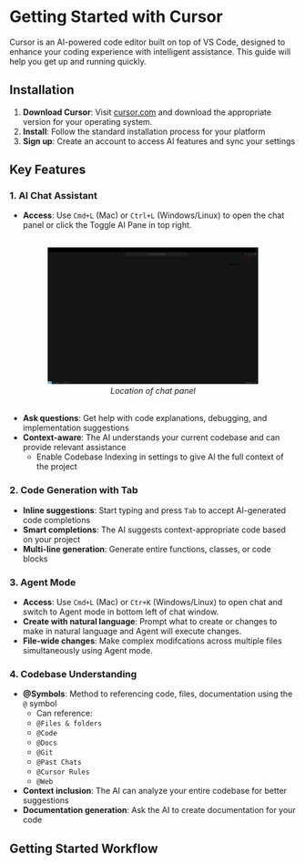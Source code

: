 # Getting Started with Cursor

Cursor is an AI-powered code editor built on top of VS Code, designed to enhance your coding experience with intelligent assistance. This guide will help you get up and running quickly.

## Installation

1. **Download Cursor**: Visit [cursor.com](https://cursor.com) and download the appropriate version for your operating system.
2. **Install**: Follow the standard installation process for your platform
3. **Sign up**: Create an account to access AI features and sync your settings

## Key Features

### 1. AI Chat Assistant
- **Access**: Use `Cmd+L` (Mac) or `Ctrl+L` (Windows/Linux) to open the chat panel or click the Toggle AI Pane in top right. <br/><br/>
<div align="center">
    <img src="assets/ai_pane.svg" height="240"><br/>
    <em>Location of chat panel</em> <br/><br/>
</div>

- **Ask questions**: Get help with code explanations, debugging, and implementation suggestions
- **Context-aware**: The AI understands your current codebase and can provide relevant assistance
    - Enable Codebase Indexing in settings to give AI the full context of the project

### 2. Code Generation with Tab
- **Inline suggestions**: Start typing and press `Tab` to accept AI-generated code completions
- **Smart completions**: The AI suggests context-appropriate code based on your project
- **Multi-line generation**: Generate entire functions, classes, or code blocks


### 3. Agent Mode
- **Access**: Use `Cmd+L` (Mac) or `Ctr+K` (Windows/Linux) to open chat and switch to Agent mode in bottom left of chat window.
- **Create with natural language**: Prompt what to create or changes to make in natural language and Agent will execute changes.
- **File-wide changes**: Make complex modifcations across multiple files simultaneously using Agent mode.

### 4. Codebase Understanding
- **@Symbols**: Method to referencing code, files, documentation using the `@` symbol
    - Can reference:
    - `@Files & folders`
    - `@Code`
    - `@Docs`
    - `@Git`
    - `@Past Chats`
    - `@Cursor Rules`
    - `@Web`
- **Context inclusion**: The AI can analyze your entire codebase for better suggestions
- **Documentation generation**: Ask the AI to create documentation for your code

## Getting Started Workflow
